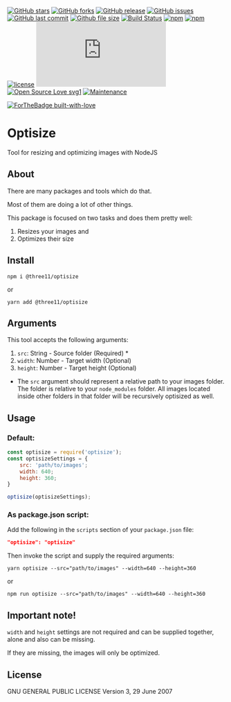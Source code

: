 [![GitHub stars](https://img.shields.io/github/stars/three11/optisize.svg?style=social&label=Stars)](https://github.com/three11/optisize)
[![GitHub forks](https://img.shields.io/github/forks/three11/optisize.svg?style=social&label=Fork)](https://github.com/three11/optisize/network#fork-destination-box)
[![GitHub release](https://img.shields.io/github/release/three11/optisize.svg)](https://github.com/three11/optisize/releases/latest)
[![GitHub issues](https://img.shields.io/github/issues/three11/optisize.svg)](https://github.com/three11/optisize/issues)
[![GitHub last commit](https://img.shields.io/github/last-commit/three11/optisize.svg)](https://github.com/three11/optisize/commits/master)
[![Github file size](https://img.shields.io/github/size/three11/optisize/index.js.svg)](https://github.com/three11/optisize/)
[![Build Status](https://travis-ci.org/three11/optisize.svg?branch=master)](https://travis-ci.org/three11/optisize)
[![npm](https://img.shields.io/npm/dt/@three11/optisize.svg)](https://www.npmjs.com/package/@three11/optisize)
[![npm](https://img.shields.io/npm/v/@three11/optisize.svg)](https://www.npmjs.com/package/@three11/optisize)
[![license](https://img.shields.io/github/license/three11/optisize.svg)](https://github.com/three11/optisize)
[![Analytics](https://ga-beacon.appspot.com/UA-83446952-1/github.com/three11/optisize/README.md)](https://github.com/three11/optisize/)
[![Open Source Love svg1](https://badges.frapsoft.com/os/v1/open-source.svg?v=103)](https://github.com/three11/optisize/)
[![Maintenance](https://img.shields.io/badge/Maintained%3F-yes-green.svg)](https://github.com/three11/optisize/graphs/commit-activity)

[![ForTheBadge built-with-love](https://ForTheBadge.com/images/badges/built-with-love.svg)](https://github.com/three11/)

# Optisize

Tool for resizing and optimizing images with NodeJS

## About

There are many packages and tools which do that.

Most of them are doing a lot of other things.

This package is focused on two tasks and does them pretty well:

1. Resizes your images and
2. Optimizes their size

## Install

```console
npm i @three11/optisize
```

or

```console
yarn add @three11/optisize
```

## Arguments

This tool accepts the following arguments:

1. `src`: String - Source folder (Required) \*
2. `width`: Number - Target width (Optional)
3. `height`: Number - Target height (Optional)

* The `src` argument should represent a relative path to your images folder. The folder is relative to your `node_modules` folder. All images located inside other folders in that folder will be recursively optisized as well.

## Usage

### Default:

```javascript
const optisize = require('optisize');
const optisizeSettings = {
	src: 'path/to/images';
	width: 640;
	height: 360;
}

optisize(optisizeSettings);
```

### As package.json script:

Add the following in the `scripts` section of your `package.json` file:

```json
"optisize": "optisize"
```

Then invoke the script and supply the required arguments:

```console
yarn optisize --src="path/to/images" --width=640 --height=360
```

or

```console
npm run optisize --src="path/to/images" --width=640 --height=360
```

## Important note!

`width` and `height` settings are not required and can be supplied together, alone and also can be missing.

If they are missing, the images will only be optimized.

## License

GNU GENERAL PUBLIC LICENSE
Version 3, 29 June 2007
